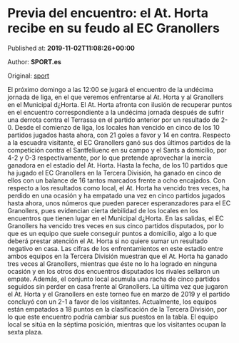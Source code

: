 
# Previa del encuentro: el At. Horta recibe en su feudo al EC Granollers

Published at: **2019-11-02T11:08:26+00:00**

Author: **SPORT.es**

Original: [sport](https://www.sport.es/es/noticias/tercera-division/previa-del-encuentro-el-at-horta-recibe-en-su-feudo-al-ec-granollers-7711278)

El próximo domingo a las 12:00 se jugará el encuentro de la undécima jornada de liga, en el que veremos enfrentarse al At. Horta y al Granollers en el Municipal d¿Horta.
El At. Horta afronta con ilusión de recuperar puntos en el encuentro correspondiente a la undécima jornada después de sufrir una derrota contra el Terrassa en el partido anterior por un resultado de 2-0. Desde el comienzo de liga, los locales han vencido en cinco de los 10 partidos jugados hasta ahora, con 21 goles a favor y 14 en contra.
Respecto a la escuadra visitante, el EC Granollers ganó sus dos últimos partidos de la competición contra el Santfeliuenc en su campo y el Sants a domicilio, por 4-2 y 0-3 respectivamente, por lo que pretende aprovechar la inercia ganadora en el estadio del At. Horta. Hasta la fecha, de los 10 partidos que ha jugado el EC Granollers en la Tercera División, ha ganado en cinco de ellos con un balance de 16 tantos marcados frente a ocho encajados.
Con respecto a los resultados como local, el At. Horta ha vencido tres veces, ha perdido en una ocasión y ha empatado una vez en cinco partidos jugados hasta ahora, unos números que pueden parecer esperanzadores para el EC Granollers, pues evidencian cierta debilidad de los locales en los encuentros que tienen lugar en el Municipal d¿Horta. En las salidas, el EC Granollers ha vencido tres veces en sus cinco partidos disputados, por lo que es un equipo que suele conseguir puntos a domicilio, algo a lo que deberá prestar atención el At. Horta si no quiere sumar un resultado negativo en casa.
Las cifras de los enfrentamientos en este estadio entre ambos equipos en la Tercera División muestran que el At. Horta ha ganado tres veces al Granollers, mientras que éste no lo ha logrado en ninguna ocasión y en los otros dos encuentros disputados los rivales sellaron un empate. Además, el conjunto local acumula una racha de cinco partidos seguidos sin perder en casa frente al Granollers. La última vez que jugaron el At. Horta y el Granollers en este torneo fue en marzo de 2019 y el partido concluyó con un 2-1 a favor de los visitantes.
Actualmente, los equipos están empatados a 18 puntos en la clasificación de la Tercera División, por lo que este encuentro podría cambiar sus puestos en la tabla. El equipo local se sitúa en la séptima posición, mientras que los visitantes ocupan la sexta plaza.
